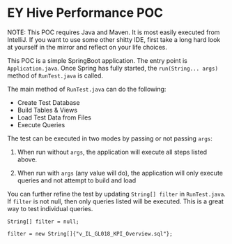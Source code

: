 EY Hive Performance POC
===========

NOTE:  This POC requires Java and Maven.  It is most easily executed from IntelliJ.  If you want to use some other shitty IDE, first take a long hard look at yourself in the mirror and reflect on your life choices.

This POC is a simple SpringBoot application.  The entry point is `Application.java`.  Once Spring has fully started, the `run(String... args)` method of `RunTest.java` is called.

The main method of `RunTest.java` can do the following:

* Create Test Database
* Build Tables & Views
* Load Test Data from Files
* Execute Queries

The test can be executed in two modes by passing or not passing `args`:

1) When run without `args`, the application will execute all steps listed above.

2) When run with `args` (any value will do), the application will only execute queries and not attempt to build and load

You can further refine the test by updating `String[] filter` in `RunTest.java`.  If `filter` is not null, then only queries listed will be executed.  This is a great way to test individual queries.

```
String[] filter = null;

filter = new String[]{"v_IL_GL018_KPI_Overview.sql"};
```
